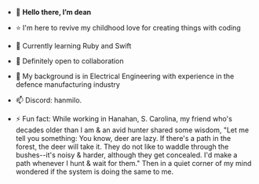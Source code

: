 - 👋 <b>Hello there, I’m dean</b>

- ⭐ I'm here to revive my childhood love for creating things with coding
- 🌱 Currently learning Ruby and Swift
- 🙌 Definitely open to collaboration
- 👷 My background is in Electrical Engineering with experience in the defence manufacturing industry
- 📫 Discord: hanmilo.
- ⚡ Fun fact: While working in Hanahan, S. Carolina, my friend who's decades older than I am & an avid hunter shared some wisdom,
  "Let me tell you something: You know, deer are lazy. If there's a path in the forest, the deer will take it. They do not like to waddle through the bushes--it's noisy & harder, although they get concealed. I'd make a path whenever I hunt & wait for them."
  Then in a quiet corner of my mind wondered if the system is doing the same to me.
 

<!---
hanmilo/hanmilo is a ✨ special ✨ repository because its `README.md` (this file) appears on your GitHub profile.
You can click the Preview link to take a look at your changes.
--->
